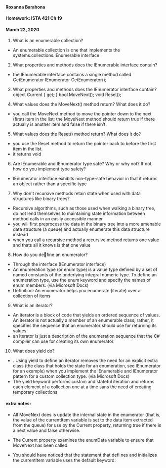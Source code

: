 #### Roxanna Barahona
#### Homework: ISTA 421 Ch 19
#### March 22, 2020

1. What is an enumerable collection?
- An enumerable collection is one that implements the systems.collections.IEnumerable interface

2. What properties and methods does the IEnumerable interface contain?
- the IEnumerable interface contains a single method called GetEnumerator
IEnumerator GetEnumerator();

3. What properties and methods does the IEnumerator interface contain?
object Current { get; }
bool MoveNext();
void Reset();

4. What values does the MoveNext() method return? What does it do?
- you call the MoveNext method to move the pointer down to the next (first) item in
the list; the MoveNext method should return true if there actually is another item and false if there isn’t.

5. What values does the Reset() method return? What does it do?
- you use the Reset method to return the pointer back to before the first item in the list.
- it returns void

6. Are IEnumerable and IEnumerator type safe? Why or why not? If not, how do you implement type
safety?
- IEnumerator interface exhibits non–type-safe behavior in that it returns an object rather than a specific type


7. Why don't recursive methods retain state when used with data structures like binary trees?
- Recursive algorithms, such as those used when walking a binary tree, do not lend themselves to maintaining state information between method calls in an easily accessible manner
- you will first preprocess the data in the binary tree into
a more amenable data structure (a queue) and actually enumerate this data structure instead
- when you call a recursive method a recursive method returns one value and thats all it knows is that one value 

8. How do you define an enumerator?
- Through the interface (IEnumerator interface)
- An enumeration type (or enum type) is a value type defined by a set of named constants of the underlying integral numeric type. To define an enumeration type, use the enum keyword and specify the names of enum members: (via Microsoft Docs)
- Definition: An enumerator helps you enumerate (iterate) over a collection of items

9. What is an iterator?
- An iterator is a block of code that yields an ordered sequence of values. An iterator is not actually
a member of an enumerable class; rather, it specifies the sequence that an enumerator should use
for returning its values
- an iterator is just a description of the enumeration sequence that the C# compiler can use for creating its own enumerator.

10. What does yield do?
- . Using yield to define an iterator removes the need for an explicit extra class (the class that holds the state for an enumeration, see IEnumerator<T> for an example) when you implement the IEnumerable and IEnumerator pattern for a custom collection type. (via Microsoft Docs)
- The yield keyword performs custom and stateful iteration and returns each element of a collection one at a time sans the need of creating temporary collections

#### extra notes:
- All MoveNext does is update the internal state in the enumerator (that is,
the value of the currentItem variable is set to the data item extracted from the queue) for use by
the Current property, returning true if there is a next value and false otherwise.

- The Current property examines the enumData variable to ensure that MoveNext has been
called.

- You should have noticed that the statement that defi nes and initializes the currentItem variable
uses the default keyword:
